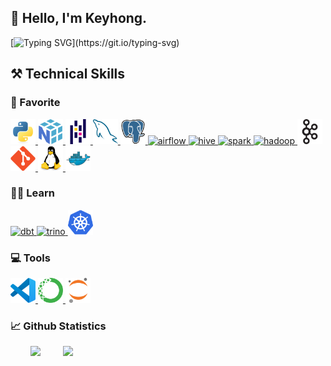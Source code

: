 ## 🌟 Hello, I'm Keyhong.
[![Typing SVG](https://readme-typing-svg.demolab.com?font=Rubik+Doodle+Shadow&size=26&duration=8000&pause=5000&color=2CF7A4&repeat=false&random=false&width=1000&height=80&lines=I'm+a+data+lover+and+I+enjoy+understanding+the+world+through+data.)](https://git.io/typing-svg)

## ⚒️ Technical Skills
### 🌺 Favorite
<div align="left">
    <a href="https://www.python.org" target="_blank" rel="noreferrer">
        <img src="https://raw.githubusercontent.com/devicons/devicon/master/icons/python/python-original.svg" alt="python" width="40" height="40" />
    </a>
    <a href="https://numpy.org/" target="_blank" rel="noreferrer">
        <img src="https://raw.githubusercontent.com/devicons/devicon/master/icons/numpy/numpy-original.svg" alt="numpy" width="40" height="40" />
    </a>
    <a href="https://pandas.pydata.org/" target="_blank" rel="noreferrer">
        <img src="https://raw.githubusercontent.com/devicons/devicon/master/icons/pandas/pandas-original.svg" alt="pandas" width="40" height="40" />
    </a>
    <a href="https://www.mysql.com/" target="_blank" rel="noreferrer">
        <img src="https://raw.githubusercontent.com/devicons/devicon/master/icons/mysql/mysql-original.svg" alt="mysql" width="40" height="40" />
    </a>
    <a href="https://www.postgresql.org" target="_blank" rel="noreferrer">
        <img src="https://raw.githubusercontent.com/devicons/devicon/master/icons/postgresql/postgresql-original.svg" alt="postgresql" width="40" height="40" />
    </a>
    <a href="https://airflow.apache.org/" target="_blank" rel="noreferrer">
        <img src="https://icon.icepanel.io/Technology/svg/Apache-Airflow.svg" alt="airflow" width="40" height="40" />
    </a> 
    <a href="https://hive.apache.org/" target="_blank" rel="noreferrer">
        <img src="https://www.vectorlogo.zone/logos/apache_hive/apache_hive-icon.svg" alt="hive" width="40" height="40" />
    </a>
    <a href="https://spark.apache.org/" target="_blank" rel="noreferrer">
        <img src="https://www.vectorlogo.zone/logos/apache_spark/apache_spark-icon.svg" alt="spark" width="40" height="40" />
    </a>
    <a href="https://hadoop.apache.org/" target="_blank" rel="noreferrer">
        <img src="https://www.vectorlogo.zone/logos/apache_hadoop/apache_hadoop-icon.svg" alt="hadoop" width="40" height="40" />
    </a>  
    <a href="https://kafka.apache.org/" target="_blank" rel="noreferrer">
        <img src="https://raw.githubusercontent.com/devicons/devicon/master/icons/apachekafka/apachekafka-original.svg" alt="kafka" width="40" height="40" />
    </a> 
    <a href="https://git-scm.com/" target="_blank" rel="noreferrer">
        <img src="https://raw.githubusercontent.com/devicons/devicon/master/icons/git/git-original.svg" alt="git" width="40" height="40" />
    </a>
    <a href="https://www.linux.org/" target="_blank" rel="noreferrer">
        <img src="https://raw.githubusercontent.com/devicons/devicon/master/icons/linux/linux-original.svg" alt="linux" width="40" height="40" />
    </a>
    <a href="https://www.docker.com/" target="_blank" rel="noreferrer">
        <img src="https://raw.githubusercontent.com/devicons/devicon/master/icons/docker/docker-original.svg" alt="docker" width="40" height="40" />
    </a>
</div>    

### 🧗‍♂️ Learn
<div align="left">
    <a href="https://www.getdbt.com/" target="_blank" rel="noreferrer">
        <img src="https://github.com/gilbarbara/logos/blob/main/logos/dbt-icon.svg" alt="dbt" width="40" height="40" />
    </a>
    <a href="https://trino.io/" target="_blank" rel="noreferrer">
        <img src="https://trino.io/assets/trino-twitter.png" alt="trino" width="40" height="40" />
    </a>
    <a href="https://kubernetes.io/" target="_blank" rel="noreferrer">
        <img src="https://raw.githubusercontent.com/devicons/devicon/master/icons/kubernetes/kubernetes-plain.svg" alt="k8s" width="40" height="40" />
    </a> 
</div>


### 💻 Tools
<div align="left">
    </a>
    <a href="https://code.visualstudio.com/" target="_blank" rel="noreferrer">
        <img src="https://raw.githubusercontent.com/devicons/devicon/master/icons/vscode/vscode-original.svg" alt="vscode" width="40" height="40" />
    </a>
    <a href="https://www.anaconda.com//" target="_blank" rel="noreferrer">
        <img src="https://raw.githubusercontent.com/devicons/devicon/master/icons/anaconda/anaconda-original.svg" alt="anaconda" width="40" height="40" />
    </a>
    </a>
    <a href="https://jupyter.org/" target="_blank" rel="noreferrer">
        <img src="https://raw.githubusercontent.com/devicons/devicon/master/icons/jupyter/jupyter-original.svg" alt="jupyter" width="40" height="40" />
    </a>
</div>

### 📈 Github Statistics

<div align="left">
    <span>&emsp;&emsp;</span>
    <img height="175px" src="https://github-readme-stats.vercel.app/api?username=keyhong&count_private=true&show_icons=true" />
    <span>&emsp;&emsp;</span>
    <img height="175px" src="https://github-readme-stats.vercel.app/api/top-langs/?username=keyhong&layout=compact&langs_count=8" />
    <span>&emsp;&emsp;</span>
</div>

